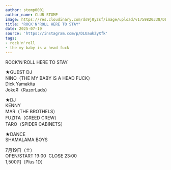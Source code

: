 ```yaml
---
author: stomp0001
author_name: CLUB STOMP
image: https://res.cloudinary.com/ds9j0yzsf/image/upload/v1759820338/DLUaukZyXfk.jpg
title: "ROCK'N'ROLL HERE TO STAY"
date: 2025-07-19
source: 'https://instagram.com/p/DLUaukZyXfk'
tags:
- rock'n'roll
- the my baby is a head fuck
---
```

ROCK'N'ROLL HERE TO STAY

★GUEST DJ<br>
NINO（THE MY BABY IS A HEAD FUCK）<br>
Dick Yamakita<br>
JokeЯ（RazorLads）

★DJ<br>
KENNY<br>
MAR（THE BROTHELS）<br>
FUZITA（GREED CREW）<br>
TARO（SPIDER CABINETS）

★DANCE<br>
SHAMALAMA BOYS

7月19日（土）<br>
OPEN/START 19:00  CLOSE 23:00<br>
1,500円（Plus 1D）